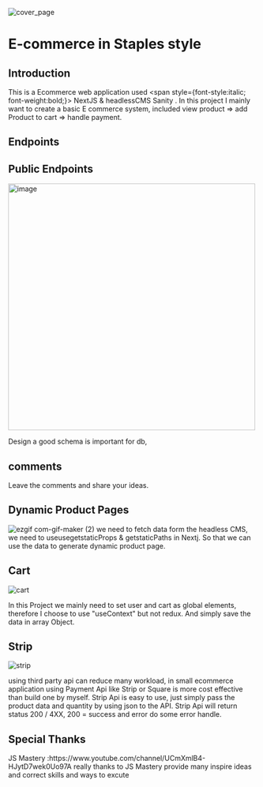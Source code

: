

![cover_page](https://user-images.githubusercontent.com/86845927/166130454-2e7c13db-d12c-4c7b-89df-3714f03d2cca.png)
# E-commerce in Staples style
## Introduction
This is a Ecommerce web application used <span style={font-style:italic; font-weight:bold;}> NextJS </span> & headlessCMS <span> Sanity </span>. In this project I mainly want to create a basic E commerce system, included view product => add Product to cart => handle payment.

## Endpoints



## Public Endpoints

<img width="500" alt="image" src="https://user-images.githubusercontent.com/86845927/166131179-8b29c55a-f3a2-4f38-90e7-492f82a543fb.png">

Design a good schema is important for db, 

<h2> comments </h2>
Leave the comments and share your ideas.


## Dynamic Product Pages

![ezgif com-gif-maker (2)](https://user-images.githubusercontent.com/86845927/166128162-289527fc-fbed-4de9-8d3c-34c3ac5cf8f5.gif)
we need to fetch data form the headless CMS, we need to useusegetstaticProps & getstaticPaths in Nextj. So that we can use the data to generate dynamic product page.


## Cart

![cart](https://user-images.githubusercontent.com/86845927/166130969-f963b119-d914-4c4b-8dc2-59a8eae466c9.gif)

In this Project we mainly need to set user and cart as global elements, therefore I choose to use "useContext" but not redux. And simply save the data in array Object.

<h2> Strip </h2>

![strip](https://user-images.githubusercontent.com/86845927/166130963-dcc92564-9b1e-497a-b633-fa6d53423e55.gif)

using third party api can reduce many workload, in small ecommerce application using Payment Api like Strip or Square is more cost effective than build one by myself.
Strip Api is easy to use, just simply pass the product data and quantity by using json to the API. Strip Api will return status 200 / 4XX, 200 = success and error do some error handle. </p>

<h2> Special Thanks </h2>
JS Mastery :https://www.youtube.com/channel/UCmXmlB4-HJytD7wek0Uo97A
really thanks to JS Mastery provide many inspire ideas and correct skills and ways to excute
